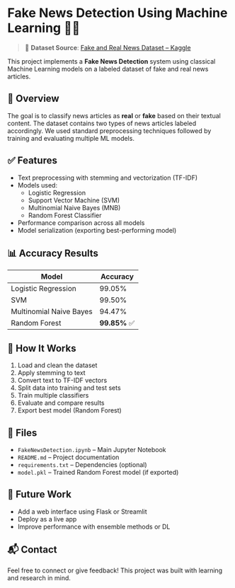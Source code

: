 # Fake News Detection Using Machine Learning 📰🤖

> 🔗 **Dataset Source**: [Fake and Real News Dataset – Kaggle](https://www.kaggle.com/datasets/clmentbisaillon/fake-and-real-news-dataset)

This project implements a **Fake News Detection** system using classical Machine Learning models on a labeled dataset of fake and real news articles.

## 📌 Overview

The goal is to classify news articles as **real** or **fake** based on their textual content. The dataset contains two types of news articles labeled accordingly. We used standard preprocessing techniques followed by training and evaluating multiple ML models.

## ✅ Features

- Text preprocessing with stemming and vectorization (TF-IDF)
- Models used:
  - Logistic Regression
  - Support Vector Machine (SVM)
  - Multinomial Naive Bayes (MNB)
  - Random Forest Classifier
- Performance comparison across all models
- Model serialization (exporting best-performing model)

## 📊 Accuracy Results

| Model                  | Accuracy   |
|------------------------|------------|
| Logistic Regression    | 99.05%     |
| SVM                    | 99.50%     |
| Multinomial Naive Bayes | 94.47%    |
| Random Forest          | **99.85%** ✅ |

## 🧪 How It Works

1. Load and clean the dataset
2. Apply stemming to text
3. Convert text to TF-IDF vectors
4. Split data into training and test sets
5. Train multiple classifiers
6. Evaluate and compare results
7. Export best model (Random Forest)

## 📁 Files

- `FakeNewsDetection.ipynb` – Main Jupyter Notebook
- `README.md` – Project documentation
- `requirements.txt` – Dependencies (optional)
- `model.pkl` – Trained Random Forest model (if exported)

## 🚀 Future Work

- Add a web interface using Flask or Streamlit
- Deploy as a live app
- Improve performance with ensemble methods or DL

## 📬 Contact

Feel free to connect or give feedback! This project was built with learning and research in mind.


